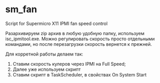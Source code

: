 # sm_fan
Script for Supermicro X11 IPMI fan speed control

Разархивируем zip архив в любую удобную папку, используем isc_ipmitool.exe.
Можно регулировать скорость просто отдельными командами, но после перезагрузки скорость вернется к прежней.

Для корретной работы делаем так:
1) Ставим скорость кулеров через IPMI на Full Speed;
2) Далее уже используем скрипт
3) Ставим скрипт в TaskScheduler, в свойствах On System Start
